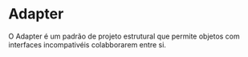 # Adapter

O Adapter é um padrão de projeto estrutural que permite objetos com interfaces incompativéis colabborarem entre si.
